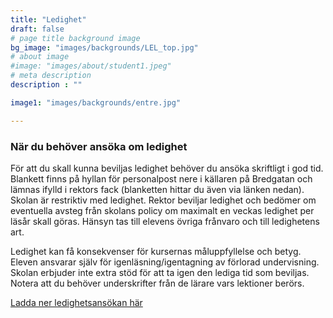 ```yaml
---
title: "Ledighet"
draft: false
# page title background image
bg_image: "images/backgrounds/LEL_top.jpg"
# about image
#image: "images/about/student1.jpeg"
# meta description
description : ""

image1: "images/backgrounds/entre.jpg"

---
```


### När du behöver ansöka om ledighet

För att du skall kunna beviljas ledighet behöver du ansöka skriftligt i god tid. Blankett finns på hyllan för personalpost nere i källaren på Bredgatan och lämnas ifylld i rektors fack (blanketten hittar du även via länken nedan). Skolan är restriktiv med ledighet. Rektor beviljar ledighet och bedömer om eventuella avsteg från skolans policy om maximalt en veckas ledighet per läsår skall göras. Hänsyn tas till elevens övriga frånvaro och till ledighetens art.

Ledighet kan få konsekvenser för kursernas måluppfyllelse och betyg. Eleven ansvarar själv för igenläsning/igentagning av förlorad undervisning. Skolan erbjuder inte extra stöd för att ta igen den lediga tid som beviljas. Notera att du behöver underskrifter från de lärare vars lektioner berörs. 

<a href="https://drive.google.com/file/d/1ZG6-ficGCZw1VrZiRYbJp-vcKzKNOu9O/view?usp=sharing" target="_blank">Ladda ner ledighetsansökan här</a>




